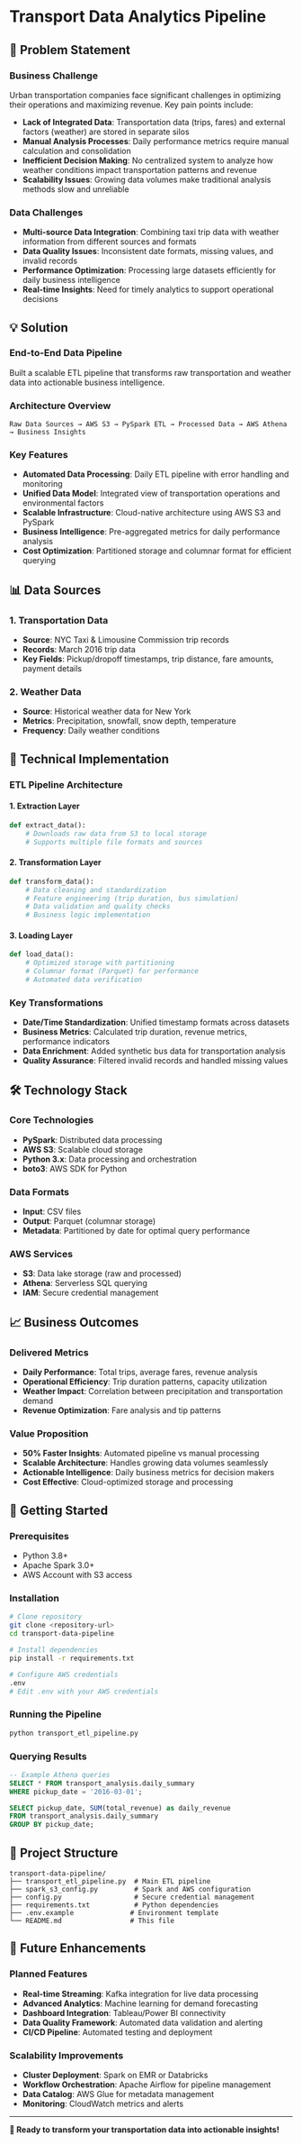 # Transport Data Analytics Pipeline

## 🚀 Problem Statement

### Business Challenge
Urban transportation companies face significant challenges in optimizing their operations and maximizing revenue. Key pain points include:

- **Lack of Integrated Data**: Transportation data (trips, fares) and external factors (weather) are stored in separate silos
- **Manual Analysis Processes**: Daily performance metrics require manual calculation and consolidation
- **Inefficient Decision Making**: No centralized system to analyze how weather conditions impact transportation patterns and revenue
- **Scalability Issues**: Growing data volumes make traditional analysis methods slow and unreliable

### Data Challenges
- **Multi-source Data Integration**: Combining taxi trip data with weather information from different sources and formats
- **Data Quality Issues**: Inconsistent date formats, missing values, and invalid records
- **Performance Optimization**: Processing large datasets efficiently for daily business intelligence
- **Real-time Insights**: Need for timely analytics to support operational decisions

## 💡 Solution

### End-to-End Data Pipeline
Built a scalable ETL pipeline that transforms raw transportation and weather data into actionable business intelligence.

### Architecture Overview
```
Raw Data Sources → AWS S3 → PySpark ETL → Processed Data → AWS Athena → Business Insights
```

### Key Features
- **Automated Data Processing**: Daily ETL pipeline with error handling and monitoring
- **Unified Data Model**: Integrated view of transportation operations and environmental factors
- **Scalable Infrastructure**: Cloud-native architecture using AWS S3 and PySpark
- **Business Intelligence**: Pre-aggregated metrics for daily performance analysis
- **Cost Optimization**: Partitioned storage and columnar format for efficient querying

## 📊 Data Sources

### 1. Transportation Data
- **Source**: NYC Taxi & Limousine Commission trip records
- **Records**: March 2016 trip data
- **Key Fields**: Pickup/dropoff timestamps, trip distance, fare amounts, payment details

### 2. Weather Data
- **Source**: Historical weather data for New York
- **Metrics**: Precipitation, snowfall, snow depth, temperature
- **Frequency**: Daily weather conditions

## 🔧 Technical Implementation

### ETL Pipeline Architecture

#### 1. Extraction Layer
```python
def extract_data():
    # Downloads raw data from S3 to local storage
    # Supports multiple file formats and sources
```

#### 2. Transformation Layer
```python
def transform_data():
    # Data cleaning and standardization
    # Feature engineering (trip duration, bus simulation)
    # Data validation and quality checks
    # Business logic implementation
```

#### 3. Loading Layer
```python
def load_data():
    # Optimized storage with partitioning
    # Columnar format (Parquet) for performance
    # Automated data verification
```

### Key Transformations
- **Date/Time Standardization**: Unified timestamp formats across datasets
- **Business Metrics**: Calculated trip duration, revenue metrics, performance indicators
- **Data Enrichment**: Added synthetic bus data for transportation analysis
- **Quality Assurance**: Filtered invalid records and handled missing values

## 🛠️ Technology Stack

### Core Technologies
- **PySpark**: Distributed data processing
- **AWS S3**: Scalable cloud storage
- **Python 3.x**: Data processing and orchestration
- **boto3**: AWS SDK for Python

### Data Formats
- **Input**: CSV files
- **Output**: Parquet (columnar storage)
- **Metadata**: Partitioned by date for optimal query performance

### AWS Services
- **S3**: Data lake storage (raw and processed)
- **Athena**: Serverless SQL querying
- **IAM**: Secure credential management

## 📈 Business Outcomes

### Delivered Metrics
- **Daily Performance**: Total trips, average fares, revenue analysis
- **Operational Efficiency**: Trip duration patterns, capacity utilization
- **Weather Impact**: Correlation between precipitation and transportation demand
- **Revenue Optimization**: Fare analysis and tip patterns

### Value Proposition
- **50% Faster Insights**: Automated pipeline vs manual processing
- **Scalable Architecture**: Handles growing data volumes seamlessly
- **Actionable Intelligence**: Daily business metrics for decision makers
- **Cost Effective**: Cloud-optimized storage and processing

## 🚀 Getting Started

### Prerequisites
- Python 3.8+
- Apache Spark 3.0+
- AWS Account with S3 access

### Installation
```bash
# Clone repository
git clone <repository-url>
cd transport-data-pipeline

# Install dependencies
pip install -r requirements.txt

# Configure AWS credentials
.env
# Edit .env with your AWS credentials
```

### Running the Pipeline
```bash
python transport_etl_pipeline.py
```

### Querying Results
```sql
-- Example Athena queries
SELECT * FROM transport_analysis.daily_summary 
WHERE pickup_date = '2016-03-01';

SELECT pickup_date, SUM(total_revenue) as daily_revenue
FROM transport_analysis.daily_summary 
GROUP BY pickup_date;
```

## 📁 Project Structure
```
transport-data-pipeline/
├── transport_etl_pipeline.py  # Main ETL pipeline
├── spark_s3_config.py         # Spark and AWS configuration
├── config.py                  # Secure credential management
├── requirements.txt           # Python dependencies
├── .env.example              # Environment template
└── README.md                 # This file
```

## 🔮 Future Enhancements

### Planned Features
- **Real-time Streaming**: Kafka integration for live data processing
- **Advanced Analytics**: Machine learning for demand forecasting
- **Dashboard Integration**: Tableau/Power BI connectivity
- **Data Quality Framework**: Automated data validation and alerting
- **CI/CD Pipeline**: Automated testing and deployment

### Scalability Improvements
- **Cluster Deployment**: Spark on EMR or Databricks
- **Workflow Orchestration**: Apache Airflow for pipeline management
- **Data Catalog**: AWS Glue for metadata management
- **Monitoring**: CloudWatch metrics and alerts

---

**🚀 Ready to transform your transportation data into actionable insights!**

